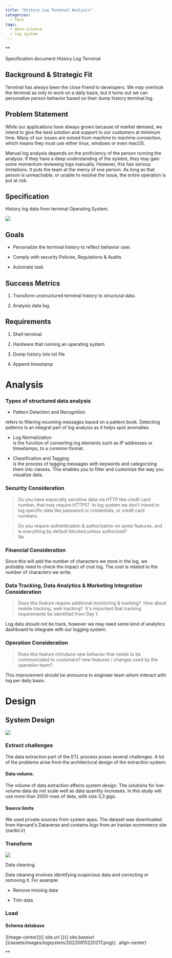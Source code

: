 ```yaml
---
title: "History Log Terminal Analysis"
categories:
  - Tech
tags:
  - data-science
  - log system
---
```

**

Specification document History Log Terminal

## Background & Strategic Fit

Terminal has always been the close friend to developers. We may overlook the terminal as only to work on a daily basis, but it turns out we can personalize person behavior based on their dump history terminal log.

## Problem Statement

While our applications have always grown because of market demand, we intend to give the best solution and support to our customers at minimum time. Many of our issues are solved from machine to machine connection, which means they must use either linux, windows or even macOS.


Manual log analysis depends on the proficiency of the person running the analysis. If they have a deep understanding of the system, they may gain some momentum reviewing logs manually. However, this has serious limitations. It puts the team at the mercy of one person. As long as that person is unreachable, or unable to resolve the issue, the entire operation is put at risk.

## Specification

History log data from terminal Operating System.

![](https://lh4.googleusercontent.com/-Aj8WHEADlg0xtxfdFd4Dz-U-BvkGAHSSeyvGCc2Lef7yhNRGuhpABz_NW8_2mJfBYIhdaMhcPg_BUNH40wpnU4EvXu7gyhRzZoUG62wmk6JBVR9rKZYjPdWdmQ-ifC_Wwg74ek2YQ4EYhOFF_FJkCXCj7ydJ3fXqYJncomhrvAZH2bdYRiX2JWuxg)

## Goals

-   Personalize the terminal history to reflect behavior user.
    
-   Comply with security Policies, Regulations & Audits
    
-   Automate task
    

## Success Metrics

1.  Transform unstructured terminal history to structural data.
    
2.  Analysis data log.
    

## Requirements

1.  Shell terminal
    
2.  Hardware that running an operating system
    
3.  Dump history into txt file
    
4.  Append timestamp
  

# Analysis

### Types of structured data analysis

- Pattern Detection and Recognition 

refers to filtering incoming messages based on a pattern book. Detecting patterns is an integral part of log analysis as it helps spot anomalies.

- Log Normalization  
is the function of converting log elements such as IP addresses or timestamps, to a common format.  
  
- Classification and Tagging  
is the process of tagging messages with keywords and categorizing them into classes. This enables you to filter and customize the way you visualize data.

  

### Security Consideration

>Do you have especially sensitive data via HTTP like credit card number, that may require HTTPS? 
In log system we don't intend to log specific data like password or credentials, or credit card numbers. 


>Do you require authentication & authorization on some features, and is everything by default blocked,unless authorized?  
No

### Financial Consideration

Since this will add the number of characters we store in the log, we probably need to check the impact of cost log. The cost is related to the number of characters we write.

### Data Tracking, Data Analytics & Marketing Integration Consideration

>Does this feature require additional monitoring & tracking?  How about mobile tracking, web tracking?  It's important that tracking requirements be identified from Day 1. 

Log data should not be track, however we may need some kind of analytics dashboard to integrate with our logging system.

### Operation Consideration

>Does this feature introduce new behavior that needs to be communicated to customers? new features / changes used by the operation team? 

This improvement should be announce to engineer team whom interact with log per daily basis.

# Design

## System Design

![](https://lh6.googleusercontent.com/T36kll5lQn7P-C6v6LJdY82pjD9dkON4pliiCdb3cJR8DzlFqMEVxlGwkjKrBd_t4-ck7JZxifyEYabYhpF4HF309Tocr3fU8S83nUCCa-ZlrQiPz8P07Z5KI3iiB4smJZoK2GTiCwCvRDBpDEXpnbJOcApTsZY0BwZMA9ZLm6zZdzpDELGUHy2QYA)

### Extract challenges 

The data extraction part of the ETL process poses several challenges. A lot of the problems arise from the architectural design of the extraction system:

#### Data volume.

The volume of data extraction affects system design. The solutions for low-volume data do not scale well as data quantity increases. In this study will use more than 2000 rows of data, with size 3,3 gigs.

#### Source limits

We used private sources from system apps. The dataset was downloaded from Harvard's Dataverse and contains logs from an Iranian ecommerce site (zanbil.ir)

### Transform

![](https://lh6.googleusercontent.com/6cK4pkeTfzauYcSsfKejGPVMDrYTT4MyEYQ00MpeVd28DGrZexHx4RixK3bC5mXaVVnPhyM-fDDVTttGxF-gmsIcEt-XstpsdYT9AnYGZechwHGnqIbYqK3pAC-P9h8G5e6HLJ9FfDKFXYEI-FCtsBRYcL6RuSROo6leFqtoBfaQdLpQLNlBhaaGxQ)

Data cleaning. 

Data cleaning involves identifying suspicious data and correcting or removing it. For example:

-   Remove missing data
    
-   Trim data
    

### Load 

#### Schema database

  ![image-center]({{ site.url }}{{ site.baseurl }}/assets/images/logsystem/20220915220217.png){: .align-center}

  
**
